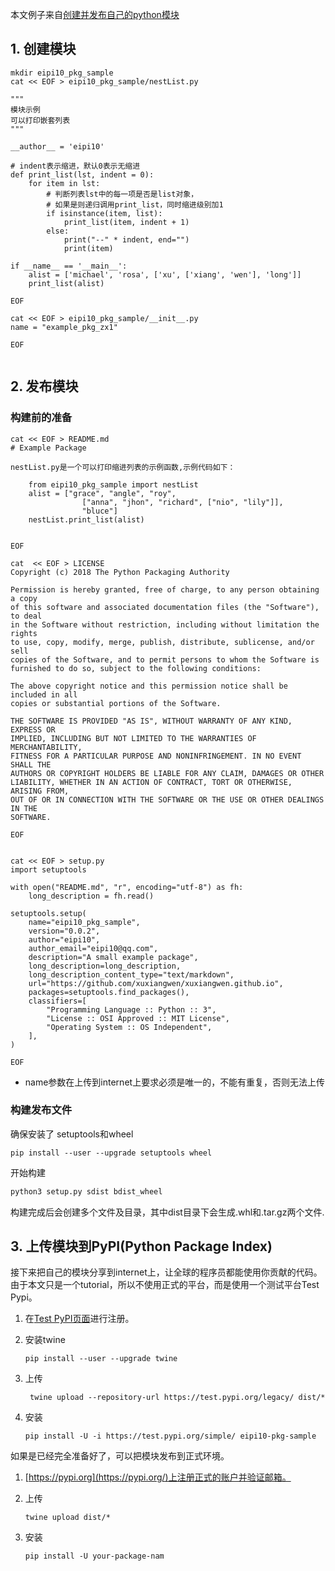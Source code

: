 本文例子来自[创建并发布自己的python模块](https://www.jianshu.com/p/905156486d79)

## 1. 创建模块

~~~
mkdir eipi10_pkg_sample
cat << EOF > eipi10_pkg_sample/nestList.py

"""
模块示例
可以打印嵌套列表
"""

__author__ = 'eipi10'

# indent表示缩进，默认0表示无缩进
def print_list(lst, indent = 0):
    for item in lst:
        # 判断列表lst中的每一项是否是list对象，
        # 如果是则递归调用print_list，同时缩进级别加1
        if isinstance(item, list):   
            print_list(item, indent + 1)
        else:
            print("--" * indent, end="")
            print(item)
            
if __name__ == '__main__':
    alist = ['michael', 'rosa', ['xu', ['xiang', 'wen'], 'long']]
    print_list(alist)

EOF

cat << EOF > eipi10_pkg_sample/__init__.py
name = "example_pkg_zx1"

EOF


~~~



## 2. 发布模块

### 构建前的准备

~~~
cat << EOF > README.md
# Example Package

nestList.py是一个可以打印缩进列表的示例函数,示例代码如下：

    from eipi10_pkg_sample import nestList
    alist = ["grace", "angle", "roy", 
                ["anna", "jhon", "richard", ["nio", "lily"]], 
                "bluce"]        
    nestList.print_list(alist)


EOF

cat  << EOF > LICENSE
Copyright (c) 2018 The Python Packaging Authority

Permission is hereby granted, free of charge, to any person obtaining a copy
of this software and associated documentation files (the "Software"), to deal
in the Software without restriction, including without limitation the rights
to use, copy, modify, merge, publish, distribute, sublicense, and/or sell
copies of the Software, and to permit persons to whom the Software is
furnished to do so, subject to the following conditions:

The above copyright notice and this permission notice shall be included in all
copies or substantial portions of the Software.

THE SOFTWARE IS PROVIDED "AS IS", WITHOUT WARRANTY OF ANY KIND, EXPRESS OR
IMPLIED, INCLUDING BUT NOT LIMITED TO THE WARRANTIES OF MERCHANTABILITY,
FITNESS FOR A PARTICULAR PURPOSE AND NONINFRINGEMENT. IN NO EVENT SHALL THE
AUTHORS OR COPYRIGHT HOLDERS BE LIABLE FOR ANY CLAIM, DAMAGES OR OTHER
LIABILITY, WHETHER IN AN ACTION OF CONTRACT, TORT OR OTHERWISE, ARISING FROM,
OUT OF OR IN CONNECTION WITH THE SOFTWARE OR THE USE OR OTHER DEALINGS IN THE
SOFTWARE.

EOF


cat << EOF > setup.py
import setuptools

with open("README.md", "r", encoding="utf-8") as fh:
    long_description = fh.read()

setuptools.setup(
    name="eipi10_pkg_sample",
    version="0.0.2",
    author="eipi10",
    author_email="eipi10@qq.com",
    description="A small example package",
    long_description=long_description,
    long_description_content_type="text/markdown",
    url="https://github.com/xuxiangwen/xuxiangwen.github.io",
    packages=setuptools.find_packages(),
    classifiers=[
        "Programming Language :: Python :: 3",
        "License :: OSI Approved :: MIT License",
        "Operating System :: OS Independent",
    ],
)

EOF
~~~

- name参数在上传到internet上要求必须是唯一的，不能有重复，否则无法上传

### 构建发布文件

确保安装了 setuptools和wheel

~~~
pip install --user --upgrade setuptools wheel
~~~

开始构建

~~~python
python3 setup.py sdist bdist_wheel
~~~

构建完成后会创建多个文件及目录，其中dist目录下会生成.whl和.tar.gz两个文件.



## 3. 上传模块到PyPI(Python Package Index)

接下来把自己的模块分享到internet上，让全球的程序员都能使用你贡献的代码。由于本文只是一个tutorial，所以不使用正式的平台，而是使用一个测试平台Test Pypi。

1. 在[Test PyPI页面](https://test.pypi.org/account/register/)进行注册。

2. 安装twine

   ~~~
   pip install --user --upgrade twine
   ~~~

3. 上传

   ~~~
    twine upload --repository-url https://test.pypi.org/legacy/ dist/*
   ~~~

4. 安装

   ~~~
   pip install -U -i https://test.pypi.org/simple/ eipi10-pkg-sample
   ~~~

如果是已经完全准备好了，可以把模块发布到正式环境。

1. [https://pypi.org](https://pypi.org/)上注册正式的账户并验证邮箱。

2. 上传

   ~~~
   twine upload dist/*
   ~~~

3. 安装

   ~~~
   pip install -U your-package-nam
   ~~~

   

